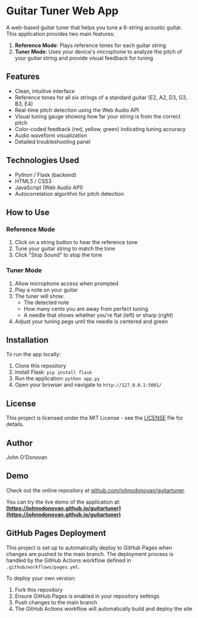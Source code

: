 # Guitar Tuner Web App

A web-based guitar tuner that helps you tune a 6-string acoustic guitar. This application provides two main features:

1. **Reference Mode**: Plays reference tones for each guitar string
2. **Tuner Mode**: Uses your device's microphone to analyze the pitch of your guitar string and provide visual feedback for tuning

## Features

- Clean, intuitive interface
- Reference tones for all six strings of a standard guitar (E2, A2, D3, G3, B3, E4)
- Real-time pitch detection using the Web Audio API
- Visual tuning gauge showing how far your string is from the correct pitch
- Color-coded feedback (red, yellow, green) indicating tuning accuracy
- Audio waveform visualization
- Detailed troubleshooting panel

## Technologies Used

- Python / Flask (backend)
- HTML5 / CSS3
- JavaScript (Web Audio API)
- Autocorrelation algorithm for pitch detection

## How to Use

### Reference Mode

1. Click on a string button to hear the reference tone
2. Tune your guitar string to match the tone
3. Click "Stop Sound" to stop the tone

### Tuner Mode

1. Allow microphone access when prompted
2. Play a note on your guitar
3. The tuner will show:
   - The detected note
   - How many cents you are away from perfect tuning
   - A needle that shows whether you're flat (left) or sharp (right)
4. Adjust your tuning pegs until the needle is centered and green

## Installation

To run the app locally:

1. Clone this repository
2. Install Flask: `pip install flask`
3. Run the application: `python app.py`
4. Open your browser and navigate to `http://127.0.0.1:5001/`

## License

This project is licensed under the MIT License - see the [LICENSE](LICENSE) file for details.

## Author

John O'Donovan

## Demo

Check out the online repository at [github.com/johnodonovan/guitartuner](https://github.com/johnodonovan/guitartuner).

You can try the live demo of the application at:
**[https://johnodonovan.github.io/guitartuner](https://johnodonovan.github.io/guitartuner)**

## GitHub Pages Deployment

This project is set up to automatically deploy to GitHub Pages when changes are pushed to the main branch. The deployment process is handled by the GitHub Actions workflow defined in `.github/workflows/pages.yml`.

To deploy your own version:

1. Fork this repository
2. Ensure GitHub Pages is enabled in your repository settings
3. Push changes to the main branch
4. The GitHub Actions workflow will automatically build and deploy the site 